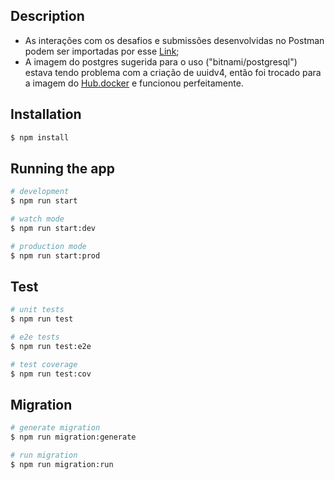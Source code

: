## Description

 - As interações com os desafios e submissões desenvolvidas no Postman podem ser importadas por esse [Link](https://www.getpostman.com/collections/04f2804b4ddb2777baf2);
 - A imagem do postgres sugerida para o uso ("bitnami/postgresql") estava tendo problema com a criação de uuidv4, então foi trocado para a imagem do [Hub.docker](https://hub.docker.com/_/postgres) e funcionou perfeitamente.
 

## Installation

```bash
$ npm install
```

## Running the app

```bash
# development
$ npm run start

# watch mode
$ npm run start:dev

# production mode
$ npm run start:prod
```

## Test

```bash
# unit tests
$ npm run test

# e2e tests
$ npm run test:e2e

# test coverage
$ npm run test:cov
```

## Migration

```bash
# generate migration
$ npm run migration:generate

# run migration
$ npm run migration:run

```
